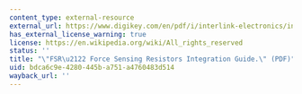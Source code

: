 ```yaml
---
content_type: external-resource
external_url: https://www.digikey.com/en/pdf/i/interlink-electronics/interlink-electronics-fsr-force-sensing-resistors-integration-guide
has_external_license_warning: true
license: https://en.wikipedia.org/wiki/All_rights_reserved
status: ''
title: "\"FSR\u2122 Force Sensing Resistors Integration Guide.\" (PDF)"
uid: bdca6c9e-4280-445b-a751-a4760483d514
wayback_url: ''
---
```

